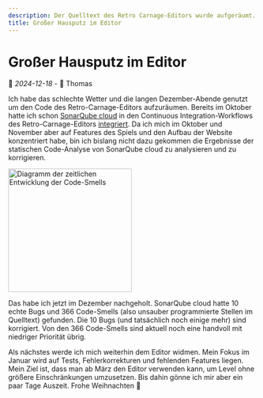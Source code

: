 ```yaml
---
description: Der Quelltext des Retro Carnage-Editors wurde aufgeräumt. Anhand der Analyse-Resultate von SonarQube-Cloud wurden unsaubere Stellen und Bugs identifiziert und korrigiert.
title: Großer Hausputz im Editor 
---
```


# Großer Hausputz im Editor

📅 *2024-12-18* - 🧔 Thomas

Ich habe das schlechte Wetter und die langen Dezember-Abende genutzt um den Code des Retro-Carnage-Editors aufzuräumen.
Bereits im Oktober hatte ich schon [SonarQube cloud](https://www.sonarsource.com/de/products/sonarcloud/) in den Continuous Integration-Workflows des Retro-Carnage-Editors [integriert](https://github.com/Retro-Carnage-Team/retro-carnage-editor/commit/1ea653ab6e33b8f3a16c475e74a8501d6105dcdb). Da ich mich im Oktober und November aber auf Features des Spiels und den Aufbau der Website konzentriert habe, bin ich bislang nicht dazu gekommen die Ergebnisse der statischen Code-Analyse von SonarQube cloud zu analysieren und zu korrigieren. 

<div class="pswp-gallery pswp-gallery--single-column" id="gallery-20241218">  
  <a href="/de/media/blog/2024-12-18/code-smells.png" 
    data-pswp-width="788" 
    data-pswp-height="664" 
    target="_blank">
    <img src="/de/media/blog/2024-12-18/code-smells-small.png" alt="Diagramm der zeitlichen Entwicklung der Code-Smells" style="width: 250px" title="Entwicklung der Code-Smells"/>
  </a>    
</div>

Das habe ich jetzt im Dezember nachgeholt. SonarQube cloud hatte 10 echte Bugs und 366 Code-Smells (also unsauber programmierte Stellen im Quelltext) gefunden. Die 10 Bugs (und tatsächlich noch einige mehr) sind korrigiert. Von den 366 Code-Smells sind aktuell noch eine handvoll mit niedriger Priorität übrig.

Als nächstes werde ich mich weiterhin dem Editor widmen. Mein Fokus im Januar wird auf Tests, Fehlerkorrekturen und fehlenden Features liegen.
Mein Ziel ist, dass man ab März den Editor verwenden kann, um Level ohne größere Einschränkungen umzusetzen. Bis dahin gönne ich mir aber ein paar Tage Auszeit. Frohe Weihnachten 🎅

<link rel="stylesheet" href="/de/assets/css/photoswipe.css">

<script type="module">
    import PhotoSwipeLightbox from '/de/assets/js/photoswipe-lightbox.esm.js';
    new PhotoSwipeLightbox({
      gallery: '#gallery-20241218',
      children: 'a',
      pswpModule: () => import('/de/assets/js/photoswipe.esm.js')
    }).init();    
</script>
